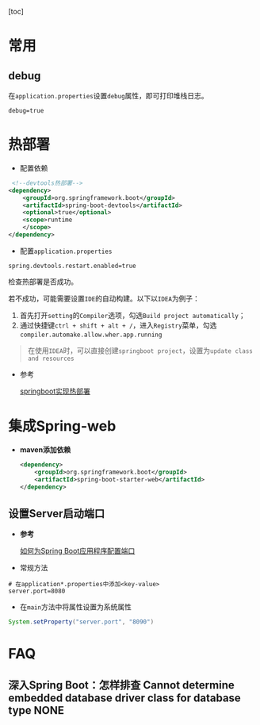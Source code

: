 [toc]

# 常用

## debug

在`application.properties`设置`debug`属性，即可打印堆栈日志。

``` properties
debug=true
```

# 热部署

- 配置依赖

``` xml
 <!--devtools热部署-->
<dependency>
    <groupId>org.springframework.boot</groupId>
    <artifactId>spring-boot-devtools</artifactId>
    <optional>true</optional>
    <scope>runtime
    </scope>
</dependency>
```

- 配置`application.properties`

``` properties
spring.devtools.restart.enabled=true
```

检查热部署是否成功。

若不成功，可能需要设置`IDE`的自动构建。以下以`IDEA`为例子：

1. 首先打开`setting`的`Compiler`选项，勾选`Build project automatically`；
2. 通过快捷键`ctrl + shift + alt + /`，进入`Registry`菜单，勾选`compiler.automake.allow.wher.app.running`

>  在使用`IDEA`时，可以直接创建`springboot project`，设置为`update class and resources`

- 参考

  [springboot实现热部署](https://blog.csdn.net/chachapaofan/article/details/88697452)

# 集成Spring-web

- **maven添加依赖**

  ``` xml
  <dependency>
      <groupId>org.springframework.boot</groupId>
      <artifactId>spring-boot-starter-web</artifactId>
  </dependency>
  ```

## 设置Server启动端口

- **参考**

  [如何为Spring Boot应用程序配置端口](https://www.cnblogs.com/exmyth/p/11345520.html)

- 常规方法

``` properties
# 在application*.properties中添加<key-value>
server.port=8080
```

- 在`main`方法中将属性设置为系统属性

``` java
System.setProperty("server.port", "8090")
```

# FAQ

## 深入Spring Boot：怎样排查 Cannot determine embedded database driver class for database type NONE

